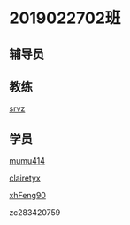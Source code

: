 # 2019022702班
## 辅导员
## 教练

[srvz](https://github.com/srvz)

## 学员

[mumu414](https://github.com/mumu414)

[clairetyx](https://github.com/clairetyx)

[xhFeng90](https://github.com/xhFeng90)

zc283420759